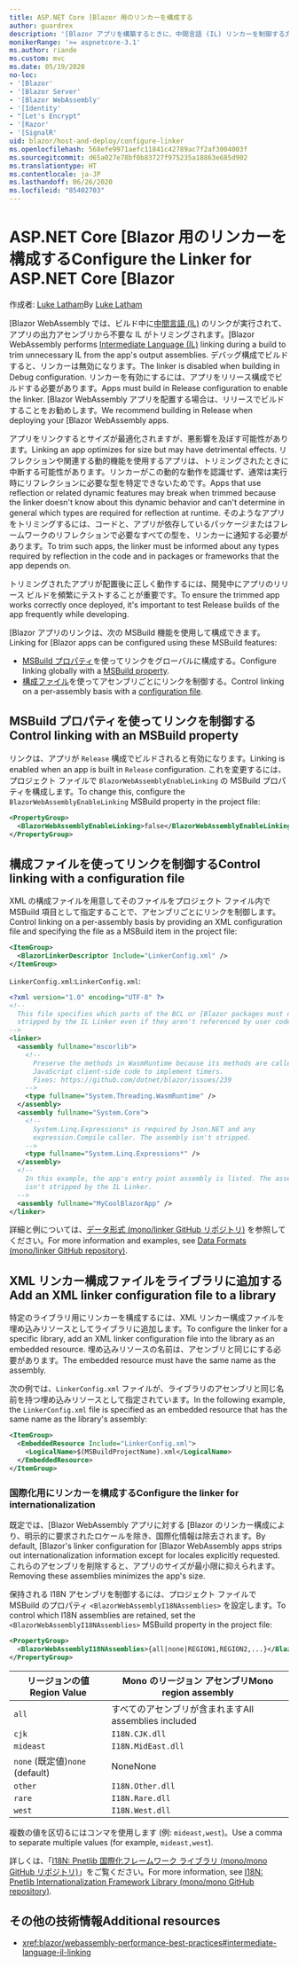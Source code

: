 ```yaml
---
title: ASP.NET Core [Blazor 用のリンカーを構成する
author: guardrex
description: '[Blazor アプリを構築するときに、中間言語 (IL) リンカーを制御する方法について説明します。'
monikerRange: '>= aspnetcore-3.1'
ms.author: riande
ms.custom: mvc
ms.date: 05/19/2020
no-loc:
- '[Blazor'
- '[Blazor Server'
- '[Blazor WebAssembly'
- '[Identity'
- "[Let's Encrypt"
- '[Razor'
- '[SignalR'
uid: blazor/host-and-deploy/configure-linker
ms.openlocfilehash: 568efe9971aefc11841c42789ac7f2af3004003f
ms.sourcegitcommit: d65a027e78bf0b83727f975235a18863e685d902
ms.translationtype: HT
ms.contentlocale: ja-JP
ms.lasthandoff: 06/26/2020
ms.locfileid: "85402703"
---
```

# <a name="configure-the-linker-for-aspnet-core-blazor"></a><span data-ttu-id="1d44a-103">ASP.NET Core [Blazor 用のリンカーを構成する</span><span class="sxs-lookup"><span data-stu-id="1d44a-103">Configure the Linker for ASP.NET Core [Blazor</span></span>

<span data-ttu-id="1d44a-104">作成者: [Luke Latham](https://github.com/guardrex)</span><span class="sxs-lookup"><span data-stu-id="1d44a-104">By [Luke Latham](https://github.com/guardrex)</span></span>

<span data-ttu-id="1d44a-105">[Blazor WebAssembly では、ビルド中に[中間言語 (IL)](/dotnet/standard/managed-code#intermediate-language--execution) のリンクが実行されて、アプリの出力アセンブリから不要な IL がトリミングされます。</span><span class="sxs-lookup"><span data-stu-id="1d44a-105">[Blazor WebAssembly performs [Intermediate Language (IL)](/dotnet/standard/managed-code#intermediate-language--execution) linking during a build to trim unnecessary IL from the app's output assemblies.</span></span> <span data-ttu-id="1d44a-106">デバッグ構成でビルドすると、リンカーは無効になります。</span><span class="sxs-lookup"><span data-stu-id="1d44a-106">The linker is disabled when building in Debug configuration.</span></span> <span data-ttu-id="1d44a-107">リンカーを有効にするには、アプリをリリース構成でビルドする必要があります。</span><span class="sxs-lookup"><span data-stu-id="1d44a-107">Apps must build in Release configuration to enable the linker.</span></span> <span data-ttu-id="1d44a-108">[Blazor WebAssembly アプリを配置する場合は、リリースでビルドすることをお勧めします。</span><span class="sxs-lookup"><span data-stu-id="1d44a-108">We recommend building in Release when deploying your [Blazor WebAssembly apps.</span></span> 

<span data-ttu-id="1d44a-109">アプリをリンクするとサイズが最適化されますが、悪影響を及ぼす可能性があります。</span><span class="sxs-lookup"><span data-stu-id="1d44a-109">Linking an app optimizes for size but may have detrimental effects.</span></span> <span data-ttu-id="1d44a-110">リフレクションや関連する動的機能を使用するアプリは、トリミングされたときに中断する可能性があります。リンカーがこの動的な動作を認識せず、通常は実行時にリフレクションに必要な型を特定できないためです。</span><span class="sxs-lookup"><span data-stu-id="1d44a-110">Apps that use reflection or related dynamic features may break when trimmed because the linker doesn't know about this dynamic behavior and can't determine in general which types are required for reflection at runtime.</span></span> <span data-ttu-id="1d44a-111">そのようなアプリをトリミングするには、コードと、アプリが依存しているパッケージまたはフレームワークのリフレクションで必要なすべての型を、リンカーに通知する必要があります。</span><span class="sxs-lookup"><span data-stu-id="1d44a-111">To trim such apps, the linker must be informed about any types required by reflection in the code and in packages or frameworks that the app depends on.</span></span> 

<span data-ttu-id="1d44a-112">トリミングされたアプリが配置後に正しく動作するには、開発中にアプリのリリース ビルドを頻繁にテストすることが重要です。</span><span class="sxs-lookup"><span data-stu-id="1d44a-112">To ensure the trimmed app works correctly once deployed, it's important to test Release builds of the app frequently while developing.</span></span>

<span data-ttu-id="1d44a-113">[Blazor アプリのリンクは、次の MSBuild 機能を使用して構成できます。</span><span class="sxs-lookup"><span data-stu-id="1d44a-113">Linking for [Blazor apps can be configured using these MSBuild features:</span></span>

* <span data-ttu-id="1d44a-114">[MSBuild プロパティ](#control-linking-with-an-msbuild-property)を使ってリンクをグローバルに構成する。</span><span class="sxs-lookup"><span data-stu-id="1d44a-114">Configure linking globally with a [MSBuild property](#control-linking-with-an-msbuild-property).</span></span>
* <span data-ttu-id="1d44a-115">[構成ファイル](#control-linking-with-a-configuration-file)を使ってアセンブリごとにリンクを制御する。</span><span class="sxs-lookup"><span data-stu-id="1d44a-115">Control linking on a per-assembly basis with a [configuration file](#control-linking-with-a-configuration-file).</span></span>

## <a name="control-linking-with-an-msbuild-property"></a><span data-ttu-id="1d44a-116">MSBuild プロパティを使ってリンクを制御する</span><span class="sxs-lookup"><span data-stu-id="1d44a-116">Control linking with an MSBuild property</span></span>

<span data-ttu-id="1d44a-117">リンクは、アプリが `Release` 構成でビルドされると有効になります。</span><span class="sxs-lookup"><span data-stu-id="1d44a-117">Linking is enabled when an app is built in `Release` configuration.</span></span> <span data-ttu-id="1d44a-118">これを変更するには、プロジェクト ファイルで `BlazorWebAssemblyEnableLinking` の MSBuild プロパティを構成します。</span><span class="sxs-lookup"><span data-stu-id="1d44a-118">To change this, configure the `BlazorWebAssemblyEnableLinking` MSBuild property in the project file:</span></span>

```xml
<PropertyGroup>
  <BlazorWebAssemblyEnableLinking>false</BlazorWebAssemblyEnableLinking>
</PropertyGroup>
```

## <a name="control-linking-with-a-configuration-file"></a><span data-ttu-id="1d44a-119">構成ファイルを使ってリンクを制御する</span><span class="sxs-lookup"><span data-stu-id="1d44a-119">Control linking with a configuration file</span></span>

<span data-ttu-id="1d44a-120">XML の構成ファイルを用意してそのファイルをプロジェクト ファイル内で MSBuild 項目として指定することで、アセンブリごとにリンクを制御します。</span><span class="sxs-lookup"><span data-stu-id="1d44a-120">Control linking on a per-assembly basis by providing an XML configuration file and specifying the file as a MSBuild item in the project file:</span></span>

```xml
<ItemGroup>
  <BlazorLinkerDescriptor Include="LinkerConfig.xml" />
</ItemGroup>
```

<span data-ttu-id="1d44a-121">`LinkerConfig.xml`:</span><span class="sxs-lookup"><span data-stu-id="1d44a-121">`LinkerConfig.xml`:</span></span>

```xml
<?xml version="1.0" encoding="UTF-8" ?>
<!--
  This file specifies which parts of the BCL or [Blazor packages must not be
  stripped by the IL Linker even if they aren't referenced by user code.
-->
<linker>
  <assembly fullname="mscorlib">
    <!--
      Preserve the methods in WasmRuntime because its methods are called by 
      JavaScript client-side code to implement timers.
      Fixes: https://github.com/dotnet/blazor/issues/239
    -->
    <type fullname="System.Threading.WasmRuntime" />
  </assembly>
  <assembly fullname="System.Core">
    <!--
      System.Linq.Expressions* is required by Json.NET and any 
      expression.Compile caller. The assembly isn't stripped.
    -->
    <type fullname="System.Linq.Expressions*" />
  </assembly>
  <!--
    In this example, the app's entry point assembly is listed. The assembly
    isn't stripped by the IL Linker.
  -->
  <assembly fullname="MyCoolBlazorApp" />
</linker>
```

<span data-ttu-id="1d44a-122">詳細と例については、[データ形式 (mono/linker GitHub リポジトリ)](https://github.com/mono/linker/blob/master/docs/data-formats.md) を参照してください。</span><span class="sxs-lookup"><span data-stu-id="1d44a-122">For more information and examples, see [Data Formats (mono/linker GitHub repository)](https://github.com/mono/linker/blob/master/docs/data-formats.md).</span></span>

## <a name="add-an-xml-linker-configuration-file-to-a-library"></a><span data-ttu-id="1d44a-123">XML リンカー構成ファイルをライブラリに追加する</span><span class="sxs-lookup"><span data-stu-id="1d44a-123">Add an XML linker configuration file to a library</span></span>

<span data-ttu-id="1d44a-124">特定のライブラリ用にリンカーを構成するには、XML リンカー構成ファイルを埋め込みリソースとしてライブラリに追加します。</span><span class="sxs-lookup"><span data-stu-id="1d44a-124">To configure the linker for a specific library, add an XML linker configuration file into the library as an embedded resource.</span></span> <span data-ttu-id="1d44a-125">埋め込みリソースの名前は、アセンブリと同じにする必要があります。</span><span class="sxs-lookup"><span data-stu-id="1d44a-125">The embedded resource must have the same name as the assembly.</span></span>

<span data-ttu-id="1d44a-126">次の例では、`LinkerConfig.xml` ファイルが、ライブラリのアセンブリと同じ名前を持つ埋め込みリソースとして指定されています。</span><span class="sxs-lookup"><span data-stu-id="1d44a-126">In the following example, the `LinkerConfig.xml` file is specified as an embedded resource that has the same name as the library's assembly:</span></span>

```xml
<ItemGroup>
  <EmbeddedResource Include="LinkerConfig.xml">
    <LogicalName>$(MSBuildProjectName).xml</LogicalName>
  </EmbeddedResource>
</ItemGroup>
```

### <a name="configure-the-linker-for-internationalization"></a><span data-ttu-id="1d44a-127">国際化用にリンカーを構成する</span><span class="sxs-lookup"><span data-stu-id="1d44a-127">Configure the linker for internationalization</span></span>

<span data-ttu-id="1d44a-128">既定では、[Blazor WebAssembly アプリに対する [Blazor のリンカー構成により、明示的に要求されたロケールを除き、国際化情報は除去されます。</span><span class="sxs-lookup"><span data-stu-id="1d44a-128">By default, [Blazor's linker configuration for [Blazor WebAssembly apps strips out internationalization information except for locales explicitly requested.</span></span> <span data-ttu-id="1d44a-129">これらのアセンブリを削除すると、アプリのサイズが最小限に抑えられます。</span><span class="sxs-lookup"><span data-stu-id="1d44a-129">Removing these assemblies minimizes the app's size.</span></span>

<span data-ttu-id="1d44a-130">保持される I18N アセンブリを制御するには、プロジェクト ファイルで MSBuild のプロパティ `<BlazorWebAssemblyI18NAssemblies>` を設定します。</span><span class="sxs-lookup"><span data-stu-id="1d44a-130">To control which I18N assemblies are retained, set the `<BlazorWebAssemblyI18NAssemblies>` MSBuild property in the project file:</span></span>

```xml
<PropertyGroup>
  <BlazorWebAssemblyI18NAssemblies>{all|none|REGION1,REGION2,...}</BlazorWebAssemblyI18NAssemblies>
</PropertyGroup>
```

| <span data-ttu-id="1d44a-131">リージョンの値</span><span class="sxs-lookup"><span data-stu-id="1d44a-131">Region Value</span></span>     | <span data-ttu-id="1d44a-132">Mono のリージョン アセンブリ</span><span class="sxs-lookup"><span data-stu-id="1d44a-132">Mono region assembly</span></span>    |
| ---------------- | ----------------------- |
| `all`            | <span data-ttu-id="1d44a-133">すべてのアセンブリが含まれます</span><span class="sxs-lookup"><span data-stu-id="1d44a-133">All assemblies included</span></span> |
| `cjk`            | `I18N.CJK.dll`          |
| `mideast`        | `I18N.MidEast.dll`      |
| <span data-ttu-id="1d44a-134">`none` (既定値)</span><span class="sxs-lookup"><span data-stu-id="1d44a-134">`none` (default)</span></span> | <span data-ttu-id="1d44a-135">None</span><span class="sxs-lookup"><span data-stu-id="1d44a-135">None</span></span>                    |
| `other`          | `I18N.Other.dll`        |
| `rare`           | `I18N.Rare.dll`         |
| `west`           | `I18N.West.dll`         |

<span data-ttu-id="1d44a-136">複数の値を区切るにはコンマを使用します (例: `mideast,west`)。</span><span class="sxs-lookup"><span data-stu-id="1d44a-136">Use a comma to separate multiple values (for example, `mideast,west`).</span></span>

<span data-ttu-id="1d44a-137">詳しくは、「[I18N: Pnetlib 国際化フレームワーク ライブラリ (mono/mono GitHub リポジトリ)](https://github.com/mono/mono/tree/master/mcs/class/I18N)」をご覧ください。</span><span class="sxs-lookup"><span data-stu-id="1d44a-137">For more information, see [I18N: Pnetlib Internationalization Framework Library (mono/mono GitHub repository)](https://github.com/mono/mono/tree/master/mcs/class/I18N).</span></span>

## <a name="additional-resources"></a><span data-ttu-id="1d44a-138">その他の技術情報</span><span class="sxs-lookup"><span data-stu-id="1d44a-138">Additional resources</span></span>

* <xref:blazor/webassembly-performance-best-practices#intermediate-language-il-linking>
